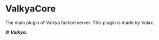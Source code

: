# ValkyaCore
The main plugin of Valkya faction server.
This plugin is made by Volax.

***© Valkya.***
